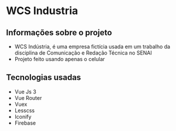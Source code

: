 # WCS Industria

## Informações sobre o projeto
- WCS Indústria, é uma empresa fictícia usada em um trabalho da disciplina de Comunicação e Redação Técnica no SENAI
- Projeto feito usando apenas o celular

## Tecnologias usadas
- Vue Js 3
- Vue Router
- Vuex
- Lesscss
- Iconify
- Firebase
